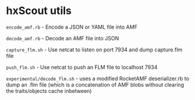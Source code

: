 hxScout utils
=============

`encode_amf.rb` - Encode a JSON or YAML file into AMF

`decode_amf.rb` - Decode an AMF file into JSON

`capture_flm.sh` - Use netcat to listen on port 7934 and dump capture.flm file

`push_flm.sh` - Use netcat to push an FLM file to localhost 7934

`experimental/decode_flm.sh` - uses a modified RocketAMF deserializer.rb to dump an .flm file (which is a concatenation of AMF blobs without clearing the traits/objects cache inbetween)

